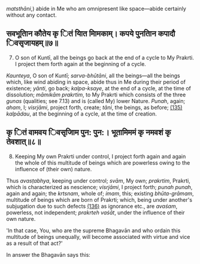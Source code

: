 *matsthāni*,) abide in Me who am omnipresent like space—abide certainly without any contact.

## सवभूतािन कौतेय कृ ितं याित मािमकाम्। कपये पुनतािन कपादौ िवसृजायहम्॥७॥

7. O son of Kuntī, all the beings go back at the end of a cycle to My Prakrti. I project them forth again at the beginning of a cycle.

*Kaunteya*, O son of Kuntī; *sarva-bhūtāni*, all the beings—all the beings which, like wind abiding in space, abide thus in Me during their period of existence; *yānti*, go back; *kalpa-ksaye*, at the end of a cycle, at the time of dissolution; *māmikām prakrtim*, to My Prakrti which consists of the three *gunas* (qualities; see 7.13) and is (called My) lower Nature. *Punah*, again; *aham*, I; *visrjāmi*, project forth, create; *tāni*, the beings, as before; [\(135\)](#page--1-0) *kalpādau*, at the beginning of a cycle, at the time of creation.

## कृ ितं वामवय िवसृजािम पुन: पुन:। भूतामिममं कृ नमवशं कृ तेवशात्॥८॥

8. Keeping My own Prakrti under control, I project forth again and again the whole of this multitude of beings which are powerless owing to the influence of (their own) nature.

Thus *avasṭabhya*, keeping under control; *svām*, My own; *prakrtim*, Prakrti, which is characterized as nescience; *visrjāmi*, I project forth; *punah punah*, again and again; the *krtsnam*, whole of; *imam*, this; existing *bhūta-grāmam*, multitude of beings which are born of Prakrti; which, being under another's subjugation due to such defects [\(136\)](#page--1-1) as ignorance etc., are *avaśam*, powerless, not independent; *prakrteh vaśāt*, under the influence of their own nature.

'In that case, You, who are the supreme Bhagavān and who ordain this multitude of beings unequally, will become associated with virtue and vice as a result of that act?'

In answer the Bhagavān says this: